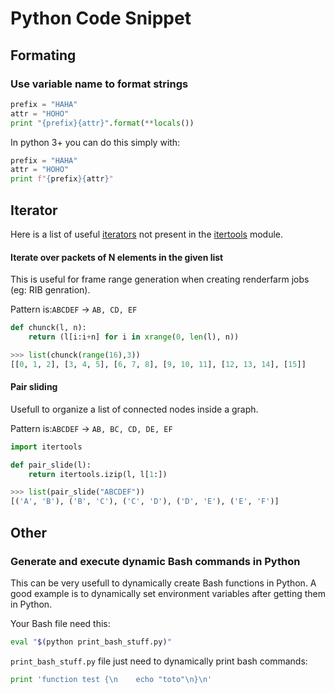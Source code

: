 # Python Code Snippet

## Formating

### Use variable name to format strings

```python
prefix = "HAHA"
attr = "HOHO"
print "{prefix}{attr}".format(**locals())
```

In python 3+ you can do this simply with:

```python
prefix = "HAHA"
attr = "HOHO"
print f"{prefix}{attr}"
```

## Iterator

Here is a list of useful [iterators](http://pymbook.readthedocs.io/en/latest/igd.html) not present in the [itertools](https://docs.python.org/2/library/itertools.html) module.

#### Iterate over packets of N elements in the given list

This is useful for frame range generation when creating renderfarm jobs (eg: RIB genration).

Pattern is:`ABCDEF` -> `AB, CD, EF`

```python
def chunck(l, n):
    return (l[i:i+n] for i in xrange(0, len(l), n))
```

```python
>>> list(chunck(range(16),3))
[[0, 1, 2], [3, 4, 5], [6, 7, 8], [9, 10, 11], [12, 13, 14], [15]]
```

#### Pair sliding

Usefull to organize a list of connected nodes inside a graph.

Pattern is:`ABCDEF` -> `AB, BC, CD, DE, EF`

```python
import itertools

def pair_slide(l):
    return itertools.izip(l, l[1:])
```

```python
>>> list(pair_slide("ABCDEF"))
[('A', 'B'), ('B', 'C'), ('C', 'D'), ('D', 'E'), ('E', 'F')]
```

## Other

### Generate and execute dynamic Bash commands in Python

This can be very usefull to dynamically create Bash functions in Python. A good example is to dynamically set environment variables after getting them in Python.

Your Bash file need this:

```bash
eval "$(python print_bash_stuff.py)"
```

`print_bash_stuff.py` file just need to dynamically print bash commands:

```python
print 'function test {\n    echo "toto"\n}\n'
```
